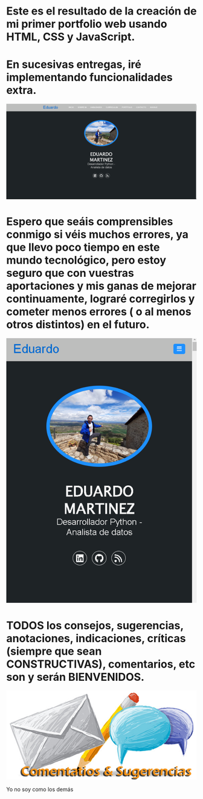 # Este es el resultado de la creación de mi primer portfolio web usando HTML, CSS y JavaScript.
# En sucesivas entregas, iré implementando funcionalidades extra.
![](Portfolio-web.png)
# Espero que seáis comprensibles conmigo si véis muchos errores, ya que llevo poco tiempo en este mundo tecnológico, pero estoy seguro que con vuestras aportaciones y mis ganas de mejorar continuamente, lograré corregirlos y cometer menos errores ( o al menos otros distintos) en el futuro.
![](Mi-portfolio-web-responsive.png)
# TODOS los consejos, sugerencias, anotaciones, indicaciones, críticas (siempre que sean CONSTRUCTIVAS), comentarios, etc son y serán BIENVENIDOS.
![](Comentarios_y_Sugerencias.jpg)

<p>Yo no soy como los demás <a href="mailto:loquelojonove1975@gmail.com" target="_blank" title="Email" rel="noopener"><i class="Comentarios_y_Sugerencias.jpg" title="Email"></i></p></a>
